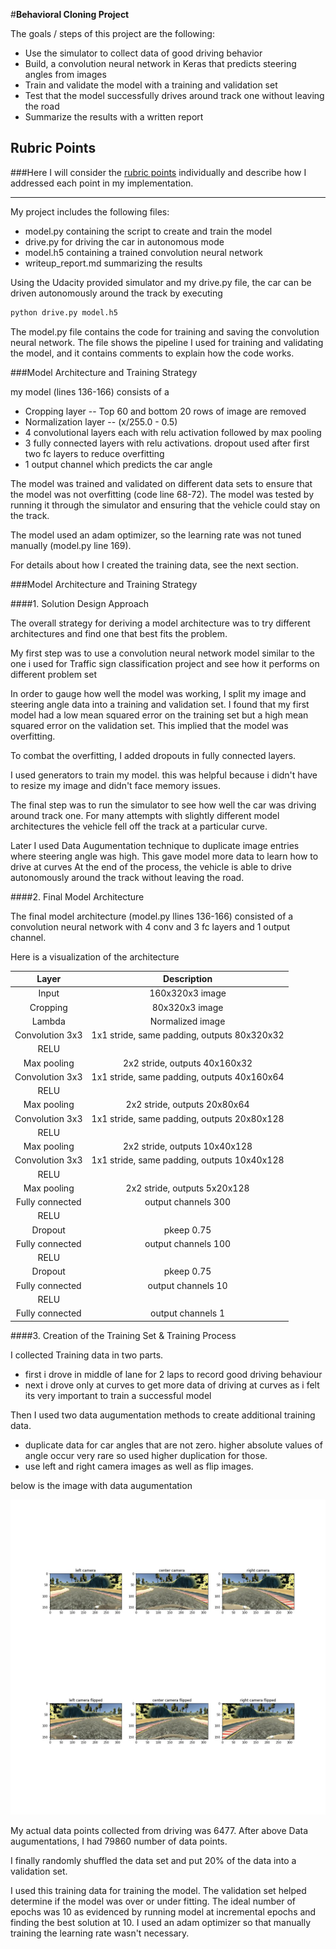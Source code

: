 #**Behavioral Cloning Project** 

The goals / steps of this project are the following:
* Use the simulator to collect data of good driving behavior
* Build, a convolution neural network in Keras that predicts steering angles from images
* Train and validate the model with a training and validation set
* Test that the model successfully drives around track one without leaving the road
* Summarize the results with a written report


[//]: # (Image References)

[image1]: ./Images/combinedImages.jpg "Data Augumentation"


## Rubric Points
###Here I will consider the [rubric points](https://review.udacity.com/#!/rubrics/432/view) individually and describe how I addressed each point in my implementation.  

---

My project includes the following files:
* model.py containing the script to create and train the model
* drive.py for driving the car in autonomous mode
* model.h5 containing a trained convolution neural network 
* writeup_report.md summarizing the results

Using the Udacity provided simulator and my drive.py file, the car can be driven autonomously around the track by executing 
```sh
python drive.py model.h5
```


The model.py file contains the code for training and saving the convolution neural network. The file shows the pipeline I used for training and validating the model, and it contains comments to explain how the code works.

###Model Architecture and Training Strategy

my model (lines 136-166) consists of a 
* Cropping layer -- Top 60 and bottom 20 rows of image are removed
* Normalization layer -- (x/255.0 - 0.5)
* 4 convolutional layers each with relu activation followed by max pooling
* 3 fully connected layers with relu activations. dropout used after first two fc layers to reduce overfitting
* 1 output channel which predicts the car angle

The model was trained and validated on different data sets to ensure that the model was not overfitting (code line 68-72). The model was tested by running it through the simulator and ensuring that the vehicle could stay on the track.

The model used an adam optimizer, so the learning rate was not tuned manually (model.py line 169).

For details about how I created the training data, see the next section. 

###Model Architecture and Training Strategy

####1. Solution Design Approach


The overall strategy for deriving a model architecture was to try different architectures and find one that best fits the problem.

My first step was to use a convolution neural network model similar to the one i used for Traffic sign classification project and see how it performs on different problem set

In order to gauge how well the model was working, I split my image and steering angle data into a training and validation set. I found that my first model had a low mean squared error on the training set but a high mean squared error on the validation set. This implied that the model was overfitting. 

To combat the overfitting, I added dropouts in fully connected layers.

I used generators to train my model. this was helpful because i didn't have to resize my image and didn't face memory issues. 

The final step was to run the simulator to see how well the car was driving around track one. For many attempts with slightly different model architectures the vehicle fell off the track at a particular curve.

Later I used Data Augumentation technique to duplicate image entries where steering angle was high. This gave model more data to learn how to drive at curves
At the end of the process, the vehicle is able to drive autonomously around the track without leaving the road.

####2. Final Model Architecture

The final model architecture (model.py llines 136-166) consisted of a convolution neural network with 4 conv and 3 fc layers and 1 output channel.

Here is a visualization of the architecture

| Layer         		|     Description	        					| 
|:---------------------:|:---------------------------------------------:| 
| Input         		| 160x320x3 image   							|
| Cropping         		| 80x320x3 image   								| 
| Lambda         		| Normalized image   							| 
| Convolution 3x3     	| 1x1 stride, same padding, outputs 80x320x32 	|
| RELU					|												|
| Max pooling	      	| 2x2 stride,  outputs 40x160x32 				|
| Convolution 3x3     	| 1x1 stride, same padding, outputs 40x160x64 	|
| RELU					|												|
| Max pooling	      	| 2x2 stride,  outputs 20x80x64 				|
| Convolution 3x3     	| 1x1 stride, same padding, outputs 20x80x128 	|
| RELU					|												|
| Max pooling	      	| 2x2 stride,  outputs 10x40x128 			    |
| Convolution 3x3     	| 1x1 stride, same padding, outputs 10x40x128 	|
| RELU					|												|
| Max pooling	      	| 2x2 stride,  outputs 5x20x128 			    |
| Fully connected		| output channels 300        					|
| RELU					|												|
| Dropout				| pkeep 0.75									|
| Fully connected		| output channels 100        					|
| RELU					|												|
| Dropout				| pkeep 0.75									|
| Fully connected		| output channels 10        					|
| RELU					|												|
| Fully connected		| output channels 1        						|


####3. Creation of the Training Set & Training Process

I collected Training data in two parts.
* first i drove in middle of lane for 2 laps to record good driving behaviour
* next i drove only at curves to get more data of driving at curves as i felt its very important to train a successful model

Then I used two data augumentation methods to create additional training data.
* duplicate data for car angles that are not zero. higher absolute values of angle occur very rare so used higher duplication for those.
* use left and right camera images as well as flip images.

below is the image with data augumentation


![alt text][image1]


My actual data points collected from driving was 6477. After above Data augumentations, I had 79860 number of data points. 


I finally randomly shuffled the data set and put 20% of the data into a validation set. 

I used this training data for training the model. The validation set helped determine if the model was over or under fitting. The ideal number of epochs was 10 as evidenced by running model at incremental epochs and finding the best solution at 10. I used an adam optimizer so that manually training the learning rate wasn't necessary.
